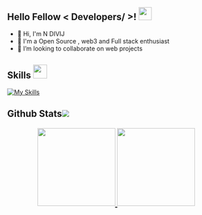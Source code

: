 <h2> Hello Fellow < Developers/ >! <img src = "https://raw.githubusercontent.com/MartinHeinz/MartinHeinz/master/wave.gif" width = 30px> </h1>
<p align='center'>
</p>



- 👋 Hi, I'm N DIVIJ
- 💼 I'm a Open Source , web3 and Full stack enthusiast
- 👯 I’m looking to collaborate on web projects

<h2> Skills <img src = "https://media2.giphy.com/media/QssGEmpkyEOhBCb7e1/giphy.gif?cid=ecf05e47a0n3gi1bfqntqmob8g9aid1oyj2wr3ds3mg700bl&rid=giphy.gif" width = 32px> </h2>

[![My Skills](https://skillicons.dev/icons?i=react,bootstrap,python,git,firebase)](https://skillicons.dev)

 

<h2> Github Stats<img src = "https://i.pinimg.com/originals/65/c4/f4/65c4f452571be1261e9c623f7da488ac.gif" wi </h2>
<br>

<p align="center">
<a href="https://github.com/N-45div">
  <img height="180em"  src="https://github-readme-stats.vercel.app/api?username=N-45div&show_icons=true&theme=algolia" />
  <img height="180em" src="https://github-readme-stats.vercel.app/api/top-langs/?username=N-45div&layout=compact&theme=algolia"/>
</a>
</p>
<br>
